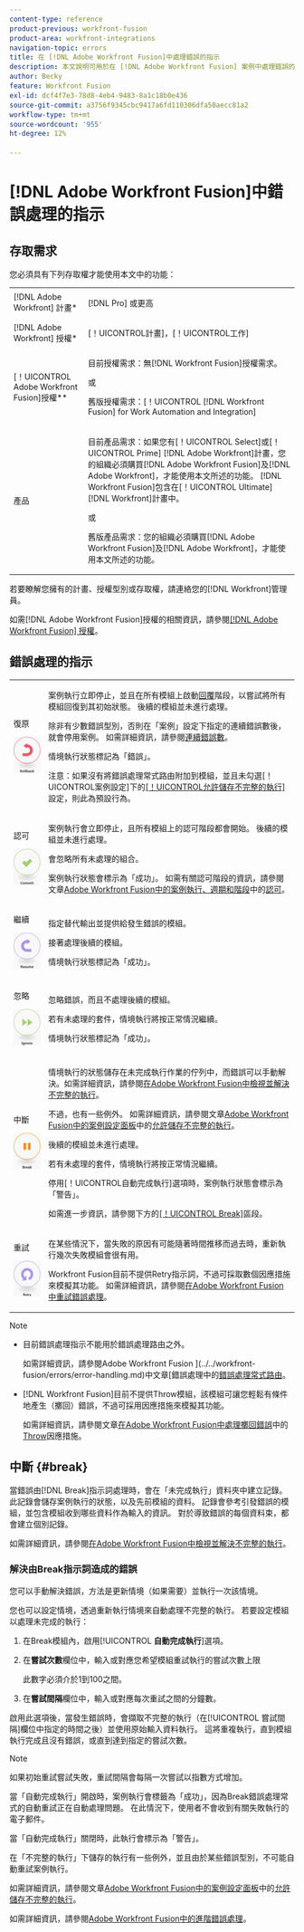 ```yaml
---
content-type: reference
product-previous: workfront-fusion
product-area: workfront-integrations
navigation-topic: errors
title: 在 [!DNL Adobe Workfront Fusion]中處理錯誤的指示
description: 本文說明可用於在 [!DNL Adobe Workfront Fusion] 案例中處理錯誤的指示。
author: Becky
feature: Workfront Fusion
exl-id: dcf4f7e3-78d8-4eb4-9483-8a1c18b0e436
source-git-commit: a3756f9345cbc9417a6fd110306dfa50aecc81a2
workflow-type: tm+mt
source-wordcount: '955'
ht-degree: 12%

---
```


# [!DNL Adobe Workfront Fusion]中錯誤處理的指示

## 存取需求

您必須具有下列存取權才能使用本文中的功能：

<table style="table-layout:auto"> 
 <col> 
 <col> 
 <tbody> 
  <tr> 
   <td role="rowheader">[!DNL Adobe Workfront] 計畫*</td> 
   <td> <p>[!DNL Pro] 或更高</p> </td> 
  </tr> 
  <tr data-mc-conditions=""> 
   <td role="rowheader">[!DNL Adobe Workfront] 授權*</td> 
   <td> <p>[！UICONTROL計畫]，[！UICONTROL工作]</p> </td> 
  </tr> 
  <tr> 
   <td role="rowheader">[！UICONTROL Adobe Workfront Fusion]授權**</td> 
   <td>
   <p>目前授權需求：無[!DNL Workfront Fusion]授權需求。</p>
   <p>或</p>
   <p>舊版授權需求：[！UICONTROL [!DNL Workfront Fusion] for Work Automation and Integration] </p>
   </td> 
  </tr> 
  <tr> 
   <td role="rowheader">產品</td> 
   <td>
   <p>目前產品需求：如果您有[！UICONTROL Select]或[！UICONTROL Prime] [!DNL Adobe Workfront]計畫，您的組織必須購買[!DNL Adobe Workfront Fusion]及[!DNL Adobe Workfront]，才能使用本文所述的功能。 [!DNL Workfront Fusion]包含在[！UICONTROL Ultimate] [!DNL Workfront]計畫中。</p>
   <p>或</p>
   <p>舊版產品需求：您的組織必須購買[!DNL Adobe Workfront Fusion]及[!DNL Adobe Workfront]，才能使用本文所述的功能。</p>
   </td> 
  </tr> 
 </tbody> 
</table>

若要瞭解您擁有的計畫、授權型別或存取權，請連絡您的[!DNL Workfront]管理員。

如需[!DNL Adobe Workfront Fusion]授權的相關資訊，請參閱[[!DNL Adobe Workfront Fusion] 授權](../../workfront-fusion/get-started/license-automation-vs-integration.md)。

## 錯誤處理的指示

<table style="table-layout:auto">
 <col> 
 <col> 
 <tbody> 
  <tr> 
   <td role="rowheader"> <p>復原</p> <p> <img src="assets/rollback.png"> </p> </td> 
   <td> <p>案例執行立即停止，並且在所有模組上啟動<a href="../../workfront-fusion/scenarios/scenario-execution-cycles-phases.md#rollback" class="MCXref xref">回覆</a>階段，以嘗試將所有模組回復到其初始狀態。 後續的模組並未進行處理。</p> <p>除非有少數錯誤型別，否則在「案例」設定下指定的連續錯誤數後，就會停用案例。 如需詳細資訊，請參閱<a href="../../workfront-fusion/scenarios/scenario-settings-panel.md#number" class="MCXref xref">連續錯誤數</a>。</p> <p>情境執行狀態標記為「錯誤」。</p> <p>注意：如果沒有將錯誤處理常式路由附加到模組，並且未勾選[！UICONTROL案例設定]下的<a href="../../workfront-fusion/scenarios/scenario-settings-panel.md#allow" class="MCXref xref">[！UICONTROL允許儲存不完整的執行]</a>設定，則此為預設行為。</p> </td> 
  </tr> 
  <tr> 
   <td role="rowheader"> <p>認可</p> <p> <img src="assets/commit.png"> </p> </td> 
   <td> <p>案例執行會立即停止，且所有模組上的認可階段都會開始。 後續的模組並未進行處理。</p> <p>會忽略所有未處理的組合。</p> <p>案例執行狀態會標示為「成功」。 如需有關認可階段的資訊，請參閱文章<a href="../../workfront-fusion/scenarios/scenario-execution-cycles-phases.md" class="MCXref xref">Adobe Workfront Fusion中的案例執行、週期和階段</a>中的<a href="../../workfront-fusion/scenarios/scenario-execution-cycles-phases.md#commit" class="MCXref xref">認可</a>。</p> </td> 
  </tr> 
  <tr> 
   <td role="rowheader"> <p>繼續</p> <p> <img src="assets/resume.png"> </p> </td> 
   <td> <p>指定替代輸出並提供給發生錯誤的模組。</p> <p>接著處理後續的模組。</p> <p>情境執行狀態標記為「成功」。</p> </td> 
  </tr> 
  <tr> 
   <td role="rowheader"> <p>忽略</p> <p> <img src="assets/ignore.png"> </p> </td> 
   <td> <p>忽略錯誤，而且不處理後續的模組。</p> <p>若有未處理的套件，情境執行將按正常情況繼續。</p> <p>情境執行狀態標記為「成功」。</p> </td> 
  </tr> 
  <tr> 
   <td role="rowheader"> <p>中斷</p> <p> <img src="assets/break.png"> </p> </td> 
   <td> <p>情境執行的狀態儲存在未完成執行作業的佇列中，而錯誤可以手動解決。如需詳細資訊，請參閱<a href="../../workfront-fusion/scenarios/view-and-resolve-incomplete-executions.md" class="MCXref xref">在Adobe Workfront Fusion中檢視並解決不完整的執行</a>。 </p> <p>不過，也有一些例外。 如需詳細資訊，請參閱文章<a href="../../workfront-fusion/scenarios/scenario-settings-panel.md" class="MCXref xref">Adobe Workfront Fusion中的案例設定面板</a>中的<a href="../../workfront-fusion/scenarios/scenario-settings-panel.md#allow" class="MCXref xref">允許儲存不完整的執行</a>。</p> <p>後續的模組並未進行處理。</p> <p>若有未處理的套件，情境執行將按正常情況繼續。</p> <p>停用[！UICONTROL自動完成執行]選項時，案例執行狀態會標示為「警告」。</p> <p>如需進一步資訊，請參閱下方的<a href="#break" class="MCXref xref">[！UICONTROL Break]</a>區段。</p> </td> 
  </tr> 
  <tr> 
   <td role="rowheader"> <p>重試</p> <p> <img src="assets/retry.png"> </p> </td> 
   <td> <p>在某些情況下，當失敗的原因有可能隨著時間推移而過去時，重新執行幾次失敗模組會很有用。</p> <p>Workfront Fusion目前不提供Retry指示詞，不過可採取數個因應措施來模擬其功能。 如需詳細資訊，請參閱<a href="../../workfront-fusion/errors/retry.md" class="MCXref xref">在Adobe Workfront Fusion中重試錯誤處理</a>。</p> </td> 
  </tr> 
 </tbody> 
</table>

>[!NOTE]
>
>* 目前錯誤處理指示不能用於錯誤處理路由之外。
>
>   如需詳細資訊，請參閱Adobe Workfront Fusion ](../../workfront-fusion/errors/error-handling.md)中文章[錯誤處理中的[錯誤處理常式路由](../../workfront-fusion/errors/error-handling.md#error)。
>* [!DNL Workfront Fusion]目前不提供Throw模組，該模組可讓您輕鬆有條件地產生（擲回）錯誤，不過可採用因應措施來模擬其功能。
>
>   如需詳細資訊，請參閱文章[在Adobe Workfront Fusion中處理擲回錯誤](../../workfront-fusion/errors/throw.md)中的[Throw](../../workfront-fusion/errors/throw.md#workaround-for-throw)因應措施。

## 中斷 {#break}

當錯誤由[!DNL Break]指示詞處理時，會在「未完成執行」資料夾中建立記錄。 此記錄會儲存案例執行的狀態，以及先前模組的資料。 記錄會參考引發錯誤的模組，並包含模組收到哪些資料作為輸入的資訊。 對於導致錯誤的每個資料束，都會建立個別記錄。

如需詳細資訊，請參閱[在Adobe Workfront Fusion中檢視並解決不完整的執行](../../workfront-fusion/scenarios/view-and-resolve-incomplete-executions.md)。

### 解決由Break指示詞造成的錯誤

您可以手動解決錯誤，方法是更新情境（如果需要）並執行一次該情境。

您也可以設定情境，透過重新執行情境來自動處理不完整的執行。 若要設定模組以處理未完成的執行：

1. 在Break模組內，啟用&#x200B;[!UICONTROL **自動完成執行**]&#x200B;選項。
1. 在&#x200B;**嘗試次數**&#x200B;欄位中，輸入或對應您希望模組重試執行的嘗試次數上限

   此數字必須介於1到100之間。
1. 在&#x200B;**嘗試間隔**&#x200B;欄位中，輸入或對應每次重試之間的分鐘數。

啟用此選項後，當發生錯誤時，會擷取不完整的執行（在[!UICONTROL 嘗試間隔]欄位中指定的時間之後）並使用原始輸入資料執行。 這將重複執行，直到模組執行完成且沒有錯誤，或直到達到指定的嘗試次數。

>[!NOTE]
>
>如果初始重試嘗試失敗，重試間隔會每隔一次嘗試以指數方式增加。


當「自動完成執行」開啟時，案例執行會標籤為「成功」，因為Break錯誤處理常式的自動重試正在自動處理問題。 在此情況下，使用者不會收到有關失敗執行的電子郵件。

當「自動完成執行」關閉時，此執行會標示為「警告」。

在「不完整的執行」下儲存的執行有一些例外，並且由於某些錯誤型別，不可能自動重試案例執行。

如需詳細資訊，請參閱文章[Adobe Workfront Fusion中的案例設定面板](../../workfront-fusion/scenarios/scenario-settings-panel.md)中的[允許儲存不完整的執行](../../workfront-fusion/scenarios/scenario-settings-panel.md#allow)。

如需詳細資訊，請參閱[Adobe Workfront Fusion中的進階錯誤處理](../../workfront-fusion/errors/advanced-error-handling.md)。
